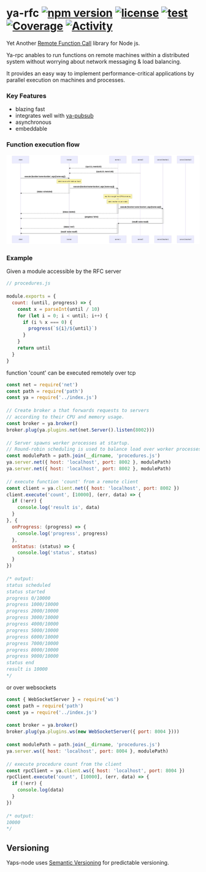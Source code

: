 # ya-rfc [![npm version](https://badge.fury.io/js/ya-rfc.svg)](http://badge.fury.io/js/ya-rfc) [![license](https://img.shields.io/npm/l/ya-rfc.svg)](http://badge.fury.io/js/ya-rfc) [![test](https://github.com/nicocoul/ya-rfc/actions/workflows/test.yml/badge.svg)](https://github.com/nicocoul/ya-rfc/actions/workflows/test.yml) [![Coverage](https://coveralls.io/repos/github/nicocoul/ya-rfc/badge.svg?branch=main)](https://coveralls.io/github/nicocoul/ya-rfc?branch=main) [![Activity](https://img.shields.io/github/commit-activity/m/nicocoul/ya-rfc)](https://github.com/badges/shields/pulse)
Yet Another [Remote Function Call](https://en.wikipedia.org/wiki/Remote_procedure_call) library for Node js.

Ya-rpc anables to run functions on remote machines within a distributed system without worrying about network messaging & load balancing.

It provides an easy way to implement performance-critical applications by parallel execution on machines and processes.

### Key Features
* blazing fast
* integrates well with [ya-pubsub](https://www.npmjs.com/package/ya-pubsub)
* asynchronous
* embeddable

### Function execution flow
![basic execution flow](https://github.com/nicocoul/ya-rfc/blob/dev/img/basicExecFlow.png)

### Example
Given a module accessible by the RFC server
```javascript
// procedures.js

module.exports = {
  count: (until, progress) => {
    const x = parseInt(until / 10)
    for (let i = 0; i < until; i++) {
      if (i % x === 0) {
        progress(`${i}/${until}`)
      }
    }
    return until
  }
}

```
function 'count' can be executed remotely over tcp
```javascript
const net = require('net')
const path = require('path')
const ya = require('../index.js')

// Create broker a that forwards requests to servers
// according to their CPU and memory usage.
const broker = ya.broker()
broker.plug(ya.plugins.net(net.Server().listen(8002)))

// Server spawns worker processes at startup.
// Round-robin scheduling is used to balance load over worker processes.
const modulePath = path.join(__dirname, 'procedures.js')
ya.server.net({ host: 'localhost', port: 8002 }, modulePath)
ya.server.net({ host: 'localhost', port: 8002 }, modulePath)

// execute function 'count' from a remote client
const client = ya.client.net({ host: 'localhost', port: 8002 })
client.execute('count', [10000], (err, data) => {
  if (!err) {
    console.log('result is', data)
  }
}, {
  onProgress: (progress) => {
    console.log('progress', progress)
  },
  onStatus: (status) => {
    console.log('status', status)
  }
})

/* output:
status scheduled
status started
progress 0/10000
progress 1000/10000
progress 2000/10000
progress 3000/10000
progress 4000/10000
progress 5000/10000
progress 6000/10000
progress 7000/10000
progress 8000/10000
progress 9000/10000
status end
result is 10000
*/

```
or over websockets
```javascript
const { WebSocketServer } = require('ws')
const path = require('path')
const ya = require('../index.js')

const broker = ya.broker()
broker.plug(ya.plugins.ws(new WebSocketServer({ port: 8004 })))

const modulePath = path.join(__dirname, 'procedures.js')
ya.server.ws({ host: 'localhost', port: 8004 }, modulePath)

// execute procedure count from the client
const rpcClient = ya.client.ws({ host: 'localhost', port: 8004 })
rpcClient.execute('count', [10000], (err, data) => {
  if (!err) {
    console.log(data)
  }
})

/* output:
10000
*/

```

## Versioning

Yaps-node uses [Semantic Versioning](http://semver.org/) for predictable versioning.
